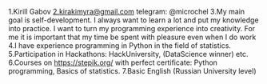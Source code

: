 1.Kirill Gabov
2.kirakimyra@gmail.com telegram: @microchel
3.My main goal is self-development. I always want to learn a lot and put my knowledge into practice. I want to turn my programming experience into creativity. For me it is important that my time be spent with pleasure even when I do work
4.I have experience programming in Python in the field of statistics.
5.Participation in Hackathons: HackUniversity, </beCoder> (DataScience winner) etc.
6.Courses on https://stepik.org/ with perfect certificate: Python programming, Basics of statistics.
7.Basic English (Russian University level)
